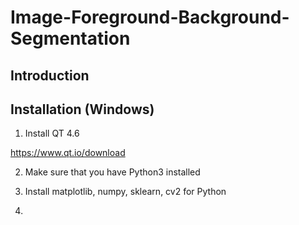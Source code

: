 # Image-Foreground-Background-Segmentation
## Introduction



## Installation (Windows)
1. Install QT 4.6

https://www.qt.io/download

2. Make sure that you have Python3 installed

3. Install matplotlib, numpy, sklearn, cv2 for Python

4.
